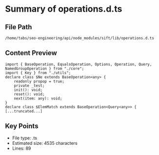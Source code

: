 # Summary of operations.d.ts
  
## File Path
`/home/tabs/seo-engineering/api/node_modules/sift/lib/operations.d.ts`

## Content Preview
```
import { BaseOperation, EqualsOperation, Options, Operation, Query, NamedGroupOperation } from "./core";
import { Key } from "./utils";
declare class $Ne extends BaseOperation<any> {
    readonly propop = true;
    private _test;
    init(): void;
    reset(): void;
    next(item: any): void;
}
declare class $ElemMatch extends BaseOperation<Query<any>> {
[...truncated...]
```

## Key Points
- File type: .ts
- Estimated size: 4535 characters
- Lines: 89
